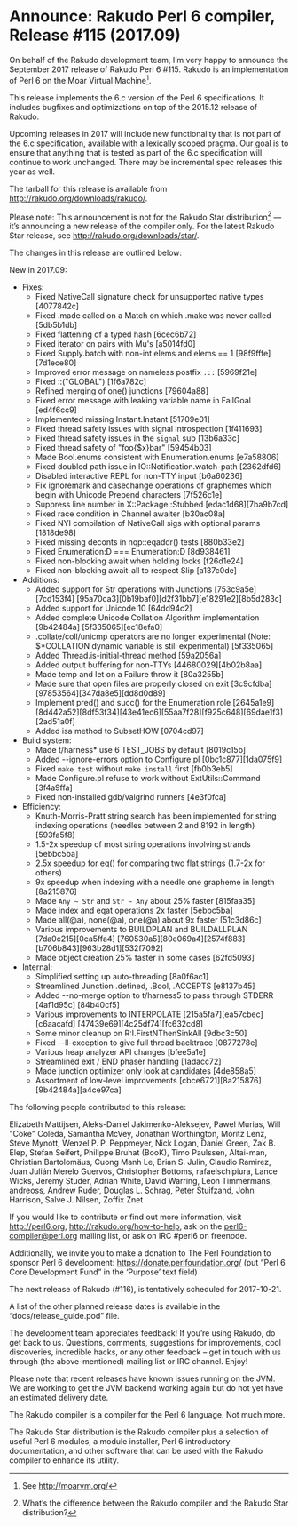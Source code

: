 # Announce: Rakudo Perl 6 compiler, Release #115 (2017.09)

On behalf of the Rakudo development team, I’m very happy to announce the
September 2017 release of Rakudo Perl 6 #115. Rakudo is an implementation of
Perl 6 on the Moar Virtual Machine[^1].

This release implements the 6.c version of the Perl 6 specifications.
It includes bugfixes and optimizations on top of
the 2015.12 release of Rakudo.

Upcoming releases in 2017 will include new functionality that is not
part of the 6.c specification, available with a lexically scoped
pragma. Our goal is to ensure that anything that is tested as part of the
6.c specification will continue to work unchanged. There may be incremental
spec releases this year as well.

The tarball for this release is available from <http://rakudo.org/downloads/rakudo/>.

Please note: This announcement is not for the Rakudo Star
distribution[^2] — it’s announcing a new release of the compiler
only. For the latest Rakudo Star release, see
<http://rakudo.org/downloads/star/>.

The changes in this release are outlined below:

New in 2017.09:
 + Fixes:
    + Fixed NativeCall signature check for unsupported native types [4077842c]
    + Fixed .made called on a Match on which .make was never called [5db5b1db]
    + Fixed flattening of a typed hash [6cec6b72]
    + Fixed iterator on pairs with Mu's [a5014fd0]
    + Fixed Supply.batch with non-int elems and elems == 1 [98f9fffe][7d1ece80]
    + Improved error message on nameless postfix `.::` [5969f21e]
    + Fixed ::("GLOBAL") [1f6a782c]
    + Refined merging of one() junctions [79604a88]
    + Fixed error message with leaking variable name in FailGoal [ed4f6cc9]
    + Implemented missing Instant.Instant [51709e01]
    + Fixed thread safety issues with signal introspection [1f411693]
    + Fixed thread safety issues in the `signal` sub [13b6a33c]
    + Fixed thread safety of "foo{$x}bar" [59454b03]
    + Made Bool.enums consistent with Enumeration.enums [e7a58806]
    + Fixed doubled path issue in IO::Notification.watch-path [2362dfd6]
    + Disabled interactive REPL for non-TTY input [b6a60236]
    + Fix ignoremark and casechange operations of graphemes which begin with
        Unicode Prepend characters [7f526c1e]
    + Suppress line number in X::Package::Stubbed [edac1d68][7ba9b7cd]
    + Fixed race condition in Channel awaiter [b30ac08a]
    + Fixed NYI compilation of NativeCall sigs with optional params [1818de98]
    + Fixed missing deconts in nqp::eqaddr() tests [880b33e2]
    + Fixed Enumeration:D === Enumeration:D [8d938461]
    + Fixed non-blocking await when holding locks [f26d1e24]
    + Fixed non-blocking await-all to respect Slip [a137c0de]
 + Additions:
    + Added support for Str operations with Junctions [753c9a5e][7cd153f4]
        [95a70ca3][0b19baf0][d2f31bb7][e18291e2][8b5d283c]
    + Added support for Unicode 10 [64dd94c2]
    + Added complete Unicode Collation Algorithm implementation [9b42484a]
        [5f335065][ec18efa0]
    + .collate/coll/unicmp operators are no longer experimental
        (Note: $*COLLATION dynamic variable is still experimental) [5f335065]
    + Added Thread.is-initial-thread method [59a2056a]
    + Added output buffering for non-TTYs [44680029][4b02b8aa]
    + Made temp and let on a Failure throw it [80a3255b]
    + Made sure that open files are properly closed on exit [3c9cfdba]
        [97853564][347da8e5][dd8d0d89]
    + Implement pred() and succ() for the Enumeration role [2645a1e9]
        [8d442a52][8df53f34][43e41ec6][55aa7f28][f925c648][69dae1f3][2ad51a0f]
    + Added isa method to SubsetHOW [0704cd97]
 + Build system:
    + Made t/harness* use 6 TEST_JOBS by default [8019c15b]
    + Added --ignore-errors option to Configure.pl [0bc1c877][1da075f9]
    + Fixed `make test` without `make install` first [fb0b3eb5]
    + Made Configure.pl refuse to work without ExtUtils::Command [3f4a9ffa]
    + Fixed non-installed gdb/valgrind runners [4e3f0fca]
 + Efficiency:
    + Knuth-Morris-Pratt string search has been implemented for string
        indexing operations (needles between 2 and 8192 in length) [593fa5f8]
    + 1.5-2x speedup of most string operations involving strands [5ebbc5ba]
    + 2.5x speedup for eq() for comparing two flat strings (1.7-2x for others)
    + 9x speedup when indexing with a needle one grapheme in length [8a215876]
    + Made `Any ~ Str` and `Str ~ Any` about 25% faster [815faa35]
    + Made index and eqat operations 2x faster [5ebbc5ba]
    + Made all(@a), none(@a), one(@a) about 9x faster [51c3d86c]
    + Various improvements to BUILDPLAN and BUILDALLPLAN [7da0c215][0ca5ffa4]
        [760530a5][80e069a4][2574f883][b706b843][963b28d1][532f7092]
    + Made object creation 25% faster in some cases [62fd5093]
 + Internal:
    + Simplified setting up auto-threading [8a0f6ac1]
    + Streamlined Junction .defined, .Bool, .ACCEPTS [e8137b45]
    + Added --no-merge option to t/harness5 to pass through STDERR [4af1d95c]
        [84b40cf5]
    + Various improvements to INTERPOLATE [215a5fa7][ea57cbec][c6aacafd]
        [47439e69][4c25df74][fc632cd8]
    + Some minor cleanup on R:I.FirstNThenSinkAll [9dbc3c50]
    + Fixed --ll-exception to give full thread backtrace [0877278e]
    + Various heap analyzer API changes [bfee5a1e]
    + Streamlined exit / END phaser handling [1adacc72]
    + Made junction optimizer only look at candidates [4de858a5]
    + Assortment of low-level improvements [cbce6721][8a215876]
        [9b42484a][a4ce97ca]


The following people contributed to this release:

Elizabeth Mattijsen, Aleks-Daniel Jakimenko-Aleksejev, Pawel Murias,
Will "Coke" Coleda, Samantha McVey, Jonathan Worthington, Moritz Lenz,
Steve Mynott, Wenzel P. P. Peppmeyer, Nick Logan, Daniel Green, Zak B. Elep,
Stefan Seifert, Philippe Bruhat (BooK), Timo Paulssen, Altai-man,
Christian Bartolomäus, Cuong Manh Le, Brian S. Julin, Claudio Ramirez,
Juan Julián Merelo Guervós, Christopher Bottoms, rafaelschipiura,
Lance Wicks, Jeremy Studer, Adrian White, David Warring, Leon Timmermans,
andreoss, Andrew Ruder, Douglas L. Schrag, Peter Stuifzand, John Harrison,
Salve J. Nilsen, Zoffix Znet

If you would like to contribute or find out more information, visit
<http://perl6.org>, <http://rakudo.org/how-to-help>, ask on the
<perl6-compiler@perl.org> mailing list, or ask on IRC #perl6 on freenode.

Additionally, we invite you to make a donation to The Perl Foundation
to sponsor Perl 6 development: <https://donate.perlfoundation.org/>
(put “Perl 6 Core Development Fund” in the ‘Purpose’ text field)

The next release of Rakudo (#116), is tentatively scheduled for 2017-10-21.

A list of the other planned release dates is available in the
“docs/release_guide.pod” file.

The development team appreciates feedback! If you’re using Rakudo, do
get back to us. Questions, comments, suggestions for improvements, cool
discoveries, incredible hacks, or any other feedback – get in touch with
us through (the above-mentioned) mailing list or IRC channel. Enjoy!

Please note that recent releases have known issues running on the JVM.
We are working to get the JVM backend working again but do not yet have
an estimated delivery date.

[^1]: See <http://moarvm.org/>

[^2]: What’s the difference between the Rakudo compiler and the Rakudo
Star distribution?

The Rakudo compiler is a compiler for the Perl 6 language.
Not much more.

The Rakudo Star distribution is the Rakudo compiler plus a selection
of useful Perl 6 modules, a module installer, Perl 6 introductory
documentation, and other software that can be used with the Rakudo
compiler to enhance its utility.
